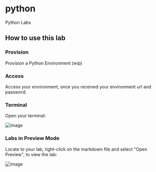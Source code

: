 # python
Python Labs

## How to use this lab

### Provision

Provision a Python Environment (wip)

### Access

Access your environment, once you received your environment url and password.

### Terminal

Open your terminal:

![image](https://user-images.githubusercontent.com/72632800/102595043-b0be8680-411f-11eb-9427-6d44986e8c94.png)

### Labs in Preview Mode

Locate to your lab, right-click on the markdown file and select "Open Preview", to view the lab:

![image](https://user-images.githubusercontent.com/72632800/102594897-81a81500-411f-11eb-8f1d-b700f1841f76.png)
